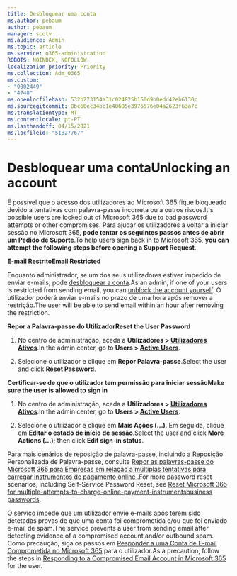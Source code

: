 ```yaml
---
title: Desbloquear uma conta
ms.author: pebaum
author: pebaum
manager: scotv
ms.audience: Admin
ms.topic: article
ms.service: o365-administration
ROBOTS: NOINDEX, NOFOLLOW
localization_priority: Priority
ms.collection: Adm_O365
ms.custom:
- "9002449"
- "4748"
ms.openlocfilehash: 532b273154a31c024825b150d9b0edd42eb6130c
ms.sourcegitcommit: 8bc60ec34bc1e40685e3976576e04a2623f63a7c
ms.translationtype: MT
ms.contentlocale: pt-PT
ms.lasthandoff: 04/15/2021
ms.locfileid: "51827767"
---
```

# <a name="unlocking-an-account"></a><span data-ttu-id="59fde-102">Desbloquear uma conta</span><span class="sxs-lookup"><span data-stu-id="59fde-102">Unlocking an account</span></span>

<span data-ttu-id="59fde-103">É possível que o acesso dos utilizadores ao Microsoft 365 fique bloqueado devido a tentativas com palavra-passe incorreta ou a outros riscos.</span><span class="sxs-lookup"><span data-stu-id="59fde-103">It's possible users are locked out of Microsoft 365 due to bad password attempts or other compromises.</span></span> <span data-ttu-id="59fde-104">Para ajudar os utilizadores a voltar a iniciar sessão no Microsoft 365, **pode tentar os seguintes passos antes de abrir um Pedido de Suporte**.</span><span class="sxs-lookup"><span data-stu-id="59fde-104">To help users sign back in to Microsoft 365, **you can attempt the following steps before opening a Support Request**.</span></span> 

<span data-ttu-id="59fde-105">**E-mail Restrito**</span><span class="sxs-lookup"><span data-stu-id="59fde-105">**Email Restricted**</span></span>

<span data-ttu-id="59fde-106">Enquanto administrador, se um dos seus utilizadores estiver impedido de enviar e-mails, pode [desbloquear a conta](https://docs.microsoft.com/microsoft-365/security/office-365-security/removing-user-from-restricted-users-portal-after-spam).</span><span class="sxs-lookup"><span data-stu-id="59fde-106">As an admin, if one of your users is restricted from sending email, you can [unblock the account yourself](https://docs.microsoft.com/microsoft-365/security/office-365-security/removing-user-from-restricted-users-portal-after-spam).</span></span> <span data-ttu-id="59fde-107">O utilizador poderá enviar e-mails no prazo de uma hora após remover a restrição.</span><span class="sxs-lookup"><span data-stu-id="59fde-107">The user will be able to send email within an hour after removing the restriction.</span></span>

<span data-ttu-id="59fde-108">**Repor a Palavra-passe do Utilizador**</span><span class="sxs-lookup"><span data-stu-id="59fde-108">**Reset the User Password**</span></span>

1. <span data-ttu-id="59fde-109">No centro de administração, aceda a **Utilizadores > [Utilizadores Ativos](https://admin.microsoft.com/Adminportal/Home?source=applauncher#/users)**.</span><span class="sxs-lookup"><span data-stu-id="59fde-109">In the admin center, go to **Users > [Active Users](https://admin.microsoft.com/Adminportal/Home?source=applauncher#/users)**.</span></span>

2. <span data-ttu-id="59fde-110">Selecione o utilizador e clique em **Repor Palavra-passe**.</span><span class="sxs-lookup"><span data-stu-id="59fde-110">Select the user and click **Reset Password**.</span></span>

<span data-ttu-id="59fde-111">**Certificar-se de que o utilizador tem permissão para iniciar sessão**</span><span class="sxs-lookup"><span data-stu-id="59fde-111">**Make sure the user is allowed to sign in**</span></span>

1. <span data-ttu-id="59fde-112">No centro de administração, aceda a **Utilizadores > [Utilizadores Ativos](https://admin.microsoft.com/Adminportal/Home?source=applauncher#/users)**.</span><span class="sxs-lookup"><span data-stu-id="59fde-112">In the admin center, go to **Users > [Active Users](https://admin.microsoft.com/Adminportal/Home?source=applauncher#/users)**.</span></span>

2. <span data-ttu-id="59fde-113">Selecione o utilizador e clique em **Mais Ações (...)**. Em seguida, clique em **Editar o estado de início de sessão**.</span><span class="sxs-lookup"><span data-stu-id="59fde-113">Select the user and click **More Actions (...)**; then click **Edit sign-in status**.</span></span>

<span data-ttu-id="59fde-114">Para mais cenários de reposição de palavra-passe, incluindo a Reposição Personalizada de Palavra-passe, consulte [Repor as palavras-passe do Microsoft 365 para Empresas em relação a múltiplas tentativas para carregar instrumentos de pagamento online ](https://docs.microsoft.com/microsoft-365/admin/add-users/reset-passwords?view=o365-worldwide).</span><span class="sxs-lookup"><span data-stu-id="59fde-114">For more password reset scenarios, including Self-Service Password Reset, see [Reset Microsoft 365 for multiple-attempts-to-charge-online-payment-instrumentsbusiness passwords](https://docs.microsoft.com/microsoft-365/admin/add-users/reset-passwords?view=o365-worldwide).</span></span>

<span data-ttu-id="59fde-115">O serviço impede que um utilizador envie e-mails após terem sido detetadas provas de que uma conta foi comprometida e/ou que foi enviado e-mail de spam.</span><span class="sxs-lookup"><span data-stu-id="59fde-115">The service prevents a user from sending email after detecting evidence of a compromised account and/or outbound spam.</span></span> <span data-ttu-id="59fde-116">Como precaução, siga os passos em [Responder a uma Conta de E-mail Comprometida no Microsoft 365](https://docs.microsoft.com/microsoft-365/security/office-365-security/responding-to-a-compromised-email-account) para o utilizador.</span><span class="sxs-lookup"><span data-stu-id="59fde-116">As a precaution, follow the steps in [Responding to a Compromised Email Account in Microsoft 365](https://docs.microsoft.com/microsoft-365/security/office-365-security/responding-to-a-compromised-email-account) for the user.</span></span>
